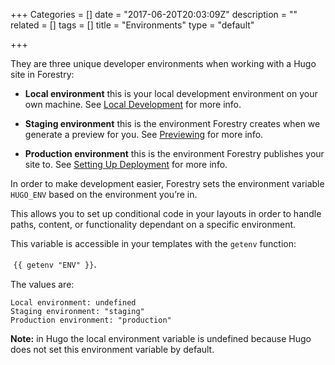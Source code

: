 +++
Categories = []
date = "2017-06-20T20:03:09Z"
description = ""
related = []
tags = []
title = "Environments"
type = "default"

+++


They are three unique developer environments when working with a Hugo site in Forestry:

* **Local environment** this is your local development environment on your own machine. See [Local Development](https://app.forestry.io/docs/developing-with-hugo/local-development) for more info.

* **Staging environment** this is the environment Forestry creates when we generate a preview for you. See [Previewing](/docs/deployment-and-management/previewing) for more info.

* **Production environment** this is the environment Forestry publishes your site to. See [Setting Up Deployment](/docs/deployment-and-management/setting-up-deployment) for more info.

In order to make development easier, Forestry sets the environment variable `HUGO_ENV` based on the environment you’re in.

This allows you to set up conditional code in your layouts in order to handle paths, content, or functionality dependant on a specific environment.

This variable is accessible in your templates with the `getenv` function:

<span style="font-size: 1rem;">&nbsp;</span>`{{ getenv "ENV" }}`<span style="font-size: 1rem;">.</span>

The values are:

```
Local environment: undefined
Staging environment: "staging"
Production environment: "production"

```

**Note:** in Hugo the local environment variable is undefined because Hugo does not set this environment variable by default.